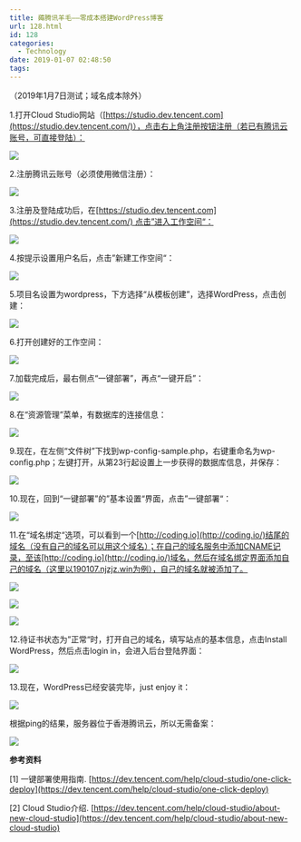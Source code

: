 ```yaml
---
title: 薅腾讯羊毛——零成本搭建WordPress博客
url: 128.html
id: 128
categories:
  - Technology
date: 2019-01-07 02:48:50
tags:
---
```


（2019年1月7日测试；域名成本除外）

1.打开Cloud Studio网站（[https://studio.dev.tencent.com](https://studio.dev.tencent.com/)），点击右上角注册按钮注册（若已有腾讯云账号，可直接登陆）：

![](https://pic.superbed.cn/item/5c6105805f3e509ed92be856)

2.注册腾讯云账号（必须使用微信注册）：

![](https://pic.superbed.cn/item/5c6105a05f3e509ed92be9c4)

3.注册及登陆成功后，在[https://studio.dev.tencent.com](https://studio.dev.tencent.com/) 点击”进入工作空间“：

![](https://pic.superbed.cn/item/5c6105ae5f3e509ed92bea96)

4.按提示设置用户名后，点击”新建工作空间“：

![](https://pic.superbed.cn/item/5c6105b95f3e509ed92beb27)

5.项目名设置为wordpress，下方选择“从模板创建”，选择WordPress，点击创建：

![](https://pic.superbed.cn/item/5c61063f5f3e509ed92bf22d)

6.打开创建好的工作空间：

![](https://pic.superbed.cn/item/5c61069b5f3e509ed92bf798)

7.加载完成后，最右侧点“一键部署”，再点“一键开启”：

![](https://pic.superbed.cn/item/5c6106a45f3e509ed92bf82a)

8.在“资源管理”菜单，有数据库的连接信息：

![](https://pic.superbed.cn/item/5c6106af5f3e509ed92bf8c1)

9.现在，在左侧“文件树”下找到wp-config-sample.php，右键重命名为wp-config.php；左键打开，从第23行起设置上一步获得的数据库信息，并保存：  

![](https://pic.superbed.cn/item/5c6106bb5f3e509ed92bf986)

10.现在，回到“一键部署”的”基本设置“界面，点击”一键部署“：

![](https://pic.superbed.cn/item/5c6106c65f3e509ed92bfa27)

11.在“域名绑定“选项，可以看到一个[http://coding.io](http://coding.io/)结尾的域名（没有自己的域名可以用这个域名）；在自己的域名服务中添加CNAME记录，至该[http://coding.io](http://coding.io/)域名，然后在域名绑定界面添加自己的域名（这里以190107.njzjz.win为例），自己的域名就被添加了。

![](https://pic.superbed.cn/item/5c61068c5f3e509ed92bf6cb)

![](https://pic.superbed.cn/item/5c6106815f3e509ed92bf62c)

![](https://pic.superbed.cn/item/5c6106785f3e509ed92bf5ab)

12.待证书状态为”正常“时，打开自己的域名，填写站点的基本信息，点击Install WordPress，然后点击login in，会进入后台登陆界面：  

![](https://pic.superbed.cn/item/5c61066e5f3e509ed92bf4f8)

13.现在，WordPress已经安装完毕，just enjoy it：  

![](https://pic.superbed.cn/item/5c61065d5f3e509ed92bf3f9)

根据ping的结果，服务器位于香港腾讯云，所以无需备案：

![](https://pic.superbed.cn/item/5c61064f5f3e509ed92bf32a)

**参考资料**

\[1\] 一键部署使用指南. [https://dev.tencent.com/help/cloud-studio/one-click-deploy](https://dev.tencent.com/help/cloud-studio/one-click-deploy)

\[2\] Cloud Studio介绍. [https://dev.tencent.com/help/cloud-studio/about-new-cloud-studio](https://dev.tencent.com/help/cloud-studio/about-new-cloud-studio)